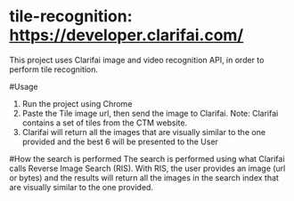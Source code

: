 # tile-recognition: https://developer.clarifai.com/

This project uses Clarifai image and video recognition API, in order to perform tile recognition.

#Usage

1. Run the project using Chrome
2. Paste the Tile image url, then send the image to Clarifai.
   Note: Clarifai contains a set of tiles from the CTM website.
3. Clarifai will return all the images that are visually similar to the one provided 
   and the best 6 will be presented to the User 
   
#How the search is performed
The search is performed using what Clarifai calls Reverse Image Search (RIS).
With RIS, the user provides an image (url or bytes) and the results will return all the images in the search index 
that are visually similar to the one provided.
